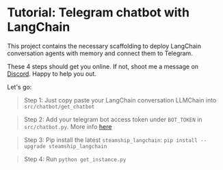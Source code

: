 # Tutorial: Telegram chatbot with LangChain 

This project contains the necessary scaffolding to deploy LangChain conversation agents with memory and connect them to Telegram.

These 4 steps should get you online. If not, shoot me a message on [Discord](https://steamship.com/discord). Happy to help you out. 


Let's go: 

> Step 1: Just copy paste your LangChain conversation LLMChain into `src/chatbot/get_chatbot`


> Step 2: Add your telegram bot access token under `BOT_TOKEN` in `src/chatbot.py`. More info [here](docs/register-telegram-bot.md)


> Step 3: Pip install the latest `steamship_langchain`: `pip install --upgrade steamship_langchain`


> Step 4: Run `python get_instance.py`
